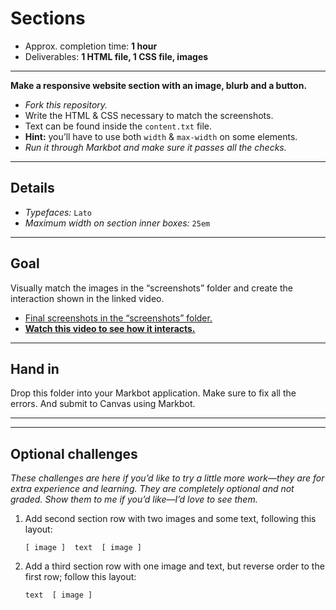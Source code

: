 # Sections

- Approx. completion time: **1 hour**
- Deliverables: **1 HTML file, 1 CSS file, images**

---

**Make a responsive website section with an image, blurb and a button.**

- *Fork this repository.*
- Write the HTML & CSS necessary to match the screenshots.
- Text can be found inside the `content.txt` file.
- **Hint:** you’ll have to use both `width` & `max-width` on some elements.
- *Run it through Markbot and make sure it passes all the checks.*

---

## Details

- *Typefaces:* `Lato`
- *Maximum width on section inner boxes:* `25em`

---

## Goal

Visually match the images in the “screenshots” folder and create the interaction shown in the linked video.

- [Final screenshots in the “screenshots” folder.](screenshots)
- [**Watch this video to see how it interacts.**](https://youtu.be/bknkln5RHy8)

---

## Hand in

Drop this folder into your Markbot application. Make sure to fix all the errors. And submit to Canvas using Markbot.

---
---

## Optional challenges

*These challenges are here if you’d like to try a little more work—they are for extra experience and learning. They are completely optional and not graded. Show them to me if you’d like—I’d love to see them.*

1. Add second section row with two images and some text, following this layout:

    ```
    [ image ]  text  [ image ]
    ```

2. Add a third section row with one image and text, but reverse order to the first row; follow this layout:

    ```
    text  [ image ]
    ```
